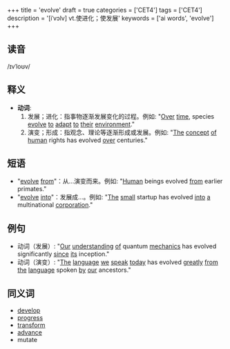 +++
title = 'evolve'
draft = true
categories = ['CET4']
tags = ['CET4']
description = '[iˈvɔlv] vt.使进化；使发展'
keywords = ['ai words', 'evolve']
+++

## 读音
/ɪvˈloʊv/

## 释义
- **动词**:
  1. 发展；进化：指事物逐渐发展变化的过程。例如: "[Over](/post/over/) [time](/post/time/), species [evolve](/post/evolve/) [to](/post/to/) [adapt](/post/adapt/) [to](/post/to/) [their](/post/their/) [environment](/post/environment/)."
  2. 演变；形成：指观念、理论等逐渐形成或发展。例如: "[The](/post/the/) [concept](/post/concept/) [of](/post/of/) [human](/post/human/) rights has evolved [over](/post/over/) centuries."

## 短语
- "[evolve](/post/evolve/) [from](/post/from/)"：从...演变而来。例如: "[Human](/post/human/) beings evolved [from](/post/from/) earlier primates."
- "[evolve](/post/evolve/) [into](/post/into/)"：发展成...。例如: "[The](/post/the/) [small](/post/small/) startup has evolved [into](/post/into/) [a](/post/a/) multinational [corporation](/post/corporation/)."

## 例句
- 动词（发展）: "[Our](/post/our/) [understanding](/post/understanding/) [of](/post/of/) quantum [mechanics](/post/mechanics/) has evolved significantly [since](/post/since/) [its](/post/its/) inception."
- 动词（演变）: "[The](/post/the/) [language](/post/language/) [we](/post/we/) [speak](/post/speak/) [today](/post/today/) has evolved [greatly](/post/greatly/) [from](/post/from/) [the](/post/the/) [language](/post/language/) spoken [by](/post/by/) [our](/post/our/) ancestors."

## 同义词
- [develop](/post/develop/)
- [progress](/post/progress/)
- [transform](/post/transform/)
- [advance](/post/advance/)
- mutate
